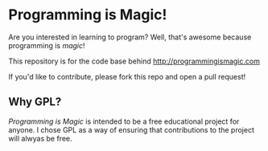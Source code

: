 Programming is Magic!
=====================

Are you interested in learning to program? Well, that's awesome because 
programming is *magic*!


This repository is for the code base behind http://programmingismagic.com


If you'd like to contribute, please fork this repo and open a pull request!




Why GPL?
--------

*Programming is Magic* is intended to be a free educational project for anyone.
I chose GPL as a way of ensuring that contributions to the project will alwyas
be free.
